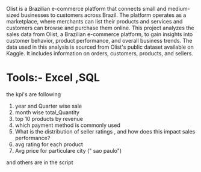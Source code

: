 Olist is a Brazilian e-commerce platform that connects small and medium-sized businesses to customers across Brazil. The platform operates as a marketplace, where merchants can list their products and services and customers can browse and purchase them online.
This project analyzes the sales data from Olist, a Brazilian e-commerce platform, to gain insights into customer behavior, product performance, and overall business trends.
The data used in this analysis is sourced from Olist's public dataset available on Kaggle. It includes information on orders, customers, products, and sellers.
# Tools:- Excel ,SQL

the kpi's are following
1. year and Quarter wise sale
2. month wise total_Quantity
3. top 10 products by revenue
4. which payment method is commonly used
5. What is the distribution of seller ratings , and how does this impact sales performance?
6. avg rating for each product
7. Avg price for particulare city (" sao paulo")

and others are in the script
